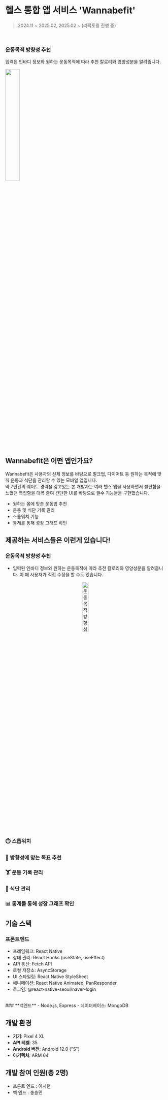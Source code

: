 # 헬스 통합 앱 서비스 'Wannabefit'
> 2024.11 ~ 2025.02, 2025.02 ~ (리팩토링 진행 중)

<br />

<h3>운동목적 방향성 추천</h3>
<p>입력된 인바디 정보와 원하는 운동목적에 따라 추천 칼로리와 영양성분을 알려줍니다.</p>
<img 
  src="https://github.com/user-attachments/assets/b781c7ad-68d5-4b48-8c05-6dd4ba77634d" 
  width="30%"
  align="center"
/>

<br>
<br>

## Wannabefit은 어떤 앱인가요?
Wannabefit은 사용자의 신체 정보를 바탕으로 벌크업, 다이어트 등 원하는 목적에 맞춰 운동과 식단을 관리할 수 있는 모바일 앱입니다.
<br />
약 7년간의 웨이트 경력을 갖고있는 본 개발자는 여러 헬스 앱을 사용하면서 불편함을 느꼈던 복잡함을 대폭 줄여 간단한 UI를 바탕으로 필수 기능들을 구현했습니다.

- 원하는 몸에 맞춘 운동법 추천
- 운동 및 식단 기록 관리
- 스톱워치 기능
- 통계를 통해 성장 그래프 확인


## 제공하는 서비스들은 이런게 있습니다!
### 운동목적 방향성 추천
- 입력된 인바디 정보와 원하는 운동목적에 따라 추천 칼로리와 영양성분을 알려줍니다. 이 때 사용자가 직접 수정을 할 수도 있습니다.
<div align="center">
  <img 
    src="![Image](https://github.com/user-attachments/assets/b781c7ad-68d5-4b48-8c05-6dd4ba77634d)" 
    alt="운동 목적 방향성 추천" 
    width="20%"
  />
</div>

### ⏱️ 스톱워치
### 🎯 방향성에 맞는 목표 추천
### 🏋️ 운동 기록 관리
### 🥗 식단 관리
### 📊 통계를 통해 성장 그래프 확인

## 기술 스택
### **프론트엔드**
- 프레임워크: React Native
- 상태 관리: React Hooks (useState, useEffect)
- API 통신: Fetch API
- 로컬 저장소: AsyncStorage
- UI 스타일링: React Native StyleSheet
- 애니메이션: React Native Animated, PanResponder
- 로그인: @react-native-seoul/naver-login
<br />
### **백엔드** 
- Node.js, Express
- 데이터베이스: MongoDB

## 개발 환경
- **기기**: Pixel 4 XL
- **API 레벨**: 35
- **Android 버전**: Android 12.0 ("S")
- **아키텍처**: ARM 64

## 개발 참여 인원(총 2명)
- 프론트 엔드 : 이시헌
- 백 엔드 : 송승민

